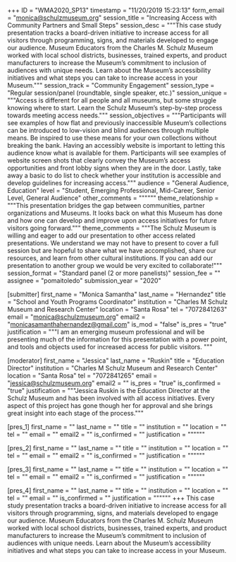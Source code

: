 +++
ID = "WMA2020_SP13"
timestamp = "11/20/2019 15:23:13"
form_email = "monica@schulzmuseum.org"
session_title = "Increasing Access with Community Partners and Small Steps"
session_desc = """This case study presentation tracks a board-driven initiative to increase access for all visitors through programming, signs, and materials developed to engage our audience. Museum Educators from the Charles M. Schulz Museum worked with local school districts, businesses, trained experts, and product manufacturers to increase the Museum’s commitment to inclusion of audiences with unique needs. Learn about the Museum’s accessibility initiatives and what steps you can take to increase access in your Museum."""
session_track = "Community Engagement"
session_type = "Regular session/panel (roundtable, single speaker, etc.)"
session_unique = """Access is different for all people and all museums, but some struggle knowing where to start. Learn the Schulz Museum’s step-by-step process towards meeting access needs."""
session_objectives = """Participants will see examples of how flat and previously inaccessible Museum’s collections can be introduced to low-vision and blind audiences through multiple means. Be inspired to use these means for your own collections without breaking the bank.
Having an accessibly website is important to letting this audience know what is available for them. Participants will see examples of website screen shots that clearly convey the Museum’s access opportunities and front lobby signs when they are in the door.
Lastly, take away a basic to do list to check whether your institution is accessible and develop guidelines for increasing access."""
audience = "General Audience, Education"
level = "Student, Emerging Professional, Mid-Career, Senior Level, General Audience"
other_comments = """"""
theme_relationship = """This presentation bridges the gap between communities, partner organizations and Museums. It looks back on what this Museum has done and how one can develop and improve upon access initiatives for future visitors going forward."""
theme_comments = """The Schulz Museum is willing and eager to add our presentation to other access related presentations. We understand we may not have to present to cover a full session but are hopeful to share what we have accomplished, share our resources, and learn from other cultural institutions. If you can add our presentation to another group we would be very excited to collaborate!"""
session_format = "Standard panel (2 or more panelists)"
session_fee = ""
assignee = "pomaitoledo"
submission_year = "2020"

[submitter]
first_name = "Monica Samantha"
last_name = "Hernandez"
title = "School and Youth Programs Coordinator"
institution = "Charles M Schulz Museum and Research Center"
location = "Santa Rosa"
tel = "7072841263"
email = "monica@schulzmuseum.org"
email2 = "monicasamanthahernandez@gmail.com"
is_mod = "false"
is_pres = "true"
justification = """I am an emerging museum professional and will be presenting much of the information for this presentation with a power point, and tools and objects used for increased access for public visitors. """

[moderator]
first_name = "Jessica"
last_name = "Ruskin"
title = "Education Director"
institution = "Charles M Schulz Museum and Research Center"
location = "Santa Rosa"
tel = "7072841265"
email = "jessica@schulzmuseum.org"
email2 = ""
is_pres = "true"
is_confirmed = "true"
justification = """Jessica Ruskin is the Education Director at the Schulz Museum and has been involved with all access initiatives. Every aspect of this project has gone though her for approval and she brings great insight into each stage of the process."""

[pres_1]
first_name = ""
last_name = ""
title = ""
institution = ""
location = ""
tel = ""
email = ""
email2 = ""
is_confirmed = ""
justification = """"""

[pres_2]
first_name = ""
last_name = ""
title = ""
institution = ""
location = ""
tel = ""
email = ""
email2 = ""
is_confirmed = ""
justification = """"""

[pres_3]
first_name = ""
last_name = ""
title = ""
institution = ""
location = ""
tel = ""
email = ""
email2 = ""
is_confirmed = ""
justification = """"""

[pres_4]
first_name = ""
last_name = ""
title = ""
institution = ""
location = ""
tel = ""
email = ""
is_confirmed = ""
justification = """"""
+++
This case study presentation tracks a board-driven initiative to increase access for all visitors through programming, signs, and materials developed to engage our audience. Museum Educators from the Charles M. Schulz Museum worked with local school districts, businesses, trained experts, and product manufacturers to increase the Museum’s commitment to inclusion of audiences with unique needs. Learn about the Museum’s accessibility initiatives and what steps you can take to increase access in your Museum.